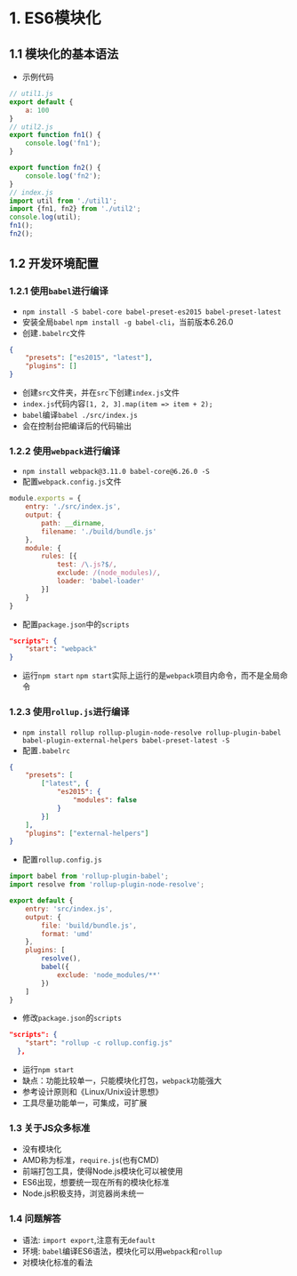 # 1. ES6模块化
## 1.1 模块化的基本语法
+ 示例代码
```javascript
// util1.js
export default {
	a: 100
}
// util2.js
export function fn1() {
	console.log('fn1');
}

export function fn2() {
	console.log('fn2');
}
// index.js
import util from './util1';
import {fn1, fn2} from './util2';
console.log(util);
fn1();
fn2();
```
## 1.2 开发环境配置
### 1.2.1 使用`babel`进行编译
+ `npm install -S babel-core babel-preset-es2015 babel-preset-latest`
+ 安装全局`babel` `npm install -g babel-cli`，当前版本6.26.0
+ 创建`.babelrc`文件
```json
{
    "presets": ["es2015", "latest"],
    "plugins": []
}
```
+ 创建`src`文件夹，并在`src`下创建`index.js`文件
+ `index.js`代码内容`[1, 2, 3].map(item => item + 2);`
+ `babel`编译`babel ./src/index.js`
+ 会在控制台把编译后的代码输出
### 1.2.2 使用`webpack`进行编译
+ `npm install webpack@3.11.0 babel-core@6.26.0 -S`
+ 配置`webpack.config.js`文件
```javascript
module.exports = {
    entry: './src/index.js',
    output: {
        path: __dirname,
        filename: './build/bundle.js'
    },
    module: {
        rules: [{
            test: /\.js?$/,
            exclude: /(node_modules)/,
            loader: 'babel-loader'
        }]
    }
}
```
+ 配置`package.json`中的`scripts`
```json
"scripts": {
    "start": "webpack"
}
```
+ 运行`npm start`
`npm start`实际上运行的是`webpack`项目内命令，而不是全局命令
### 1.2.3 使用`rollup.js`进行编译
+ `npm install rollup rollup-plugin-node-resolve rollup-plugin-babel babel-plugin-external-helpers babel-preset-latest -S`
+ 配置`.babelrc`
```json
{
    "presets": [
        ["latest", {
            "es2015": {
                "modules": false
            }
        }]
    ],
    "plugins": ["external-helpers"]
}
```
+ 配置`rollup.config.js`
```javascript
import babel from 'rollup-plugin-babel';
import resolve from 'rollup-plugin-node-resolve';

export default {
    entry: 'src/index.js',  
    output: {
        file: 'build/bundle.js',
        format: 'umd'
    },       
    plugins: [
        resolve(),          
        babel({             
            exclude: 'node_modules/**' 
        })
    ]
}
```
+ 修改`package.json`的`scripts`
```json
"scripts": {
    "start": "rollup -c rollup.config.js"
  },
```
+ 运行`npm start`
+ 缺点：功能比较单一，只能模块化打包，`webpack`功能强大
+ 参考设计原则和《Linux/Unix设计思想》
+ 工具尽量功能单一，可集成，可扩展
### 1.3 关于JS众多标准
+ 没有模块化
+ AMD称为标准，`require.js`(也有CMD)
+ 前端打包工具，使得Node.js模块化可以被使用
+ ES6出现，想要统一现在所有的模块化标准
+ Node.js积极支持，浏览器尚未统一

### 1.4 问题解答
+ 语法: `import export`,注意有无`default`
+ 环境: `babel`编译ES6语法，模块化可以用`webpack`和`rollup`
+ 对模块化标准的看法